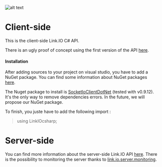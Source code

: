 ![alt text](http://img15.hostingpics.net/pics/329504linkio.png "Link.IO C# API")

# Client-side

This is the client-side Link.IO C# API.

There is an ugly proof of concept using the first version of the API  [here](https://github.com/Leelow/link.io.csharp.poc).

#### Installation

After adding sources to your project on visual studio, you have to add a NuGet package. You can find some information about NuGet packages [here](https://www.nuget.org/).

The Nuget package to install is [SocketIoClientDotNet](https://github.com/Quobject/SocketIoClientDotNet/) (tested with v0.9.12). It's the only way to remove dependencies errors. In the future, we will propose our NuGet package.

To finish, you juste have to add the following import :

> using LinkIOcsharp;

# Server-side

You can find more information about the server-side Link.IO API [here](https://github.com/Chaniro/link.io.server/). There is the possibility to monitoring the server thanks to [link.io.server.monitoring](https://github.com/Leelow/link.io.server.monitoring).
